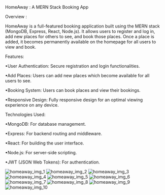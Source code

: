 HomeAway : A MERN Stack Booking App

Overview :

HomeAway is a full-featured booking application built using the MERN stack (MongoDB, Express, React, Node.js). It allows users to register and log in, add new places for others to see, and book those places. Once a place is added, it becomes permanently available on the homepage for all users to view and book.


Features:

•User Authentication: Secure registration and login functionalities.

•Add Places: Users can add new places which become available for all users to see.

•Booking System: Users can book places and view their bookings.

•Responsive Design: Fully responsive design for an optimal viewing experience on any device.

Technologies Used:

•MongoDB: For database management.

•Express: For backend routing and middleware.

•React: For building the user interface.

•Node.js: For server-side scripting.

•JWT (JSON Web Tokens): For authentication.


![homeaway_img_1](https://github.com/user-attachments/assets/f9ff9fc5-c261-4789-a185-deed8f9d43c2)
![homeaway_img_2](https://github.com/user-attachments/assets/d3f3c36b-2a6c-4fc8-8848-d7f7d1d2957a)
![homeaway_img_3](https://github.com/user-attachments/assets/6d4dd096-8b8f-4bb8-a926-cb24ba63a1fb)
![homeaway_img_4](https://github.com/user-attachments/assets/9acb418d-f539-4aee-84f8-fcb3e5fb9260)
![homeaway_img_5](https://github.com/user-attachments/assets/4db109f3-3245-46d7-bafe-24422ee39da4)
![homeaway_img_6](https://github.com/user-attachments/assets/a279b7a5-455e-4a60-9a76-4c2ac719d0e8)
![homeaway_img_7](https://github.com/user-attachments/assets/b8584cd5-3b2a-42f5-abbc-1f25002c3c73)
![homeaway_img_8](https://github.com/user-attachments/assets/8d4f3788-0a51-45a4-85ba-5f372c801f16)
![homeaway_img_9](https://github.com/user-attachments/assets/5a4f7b3d-1ae2-436e-bb6f-c0809a9362b0)
![homeaway_img_10](https://github.com/user-attachments/assets/fa3c04b7-c523-4eb9-8efa-22f2779af3ec)

